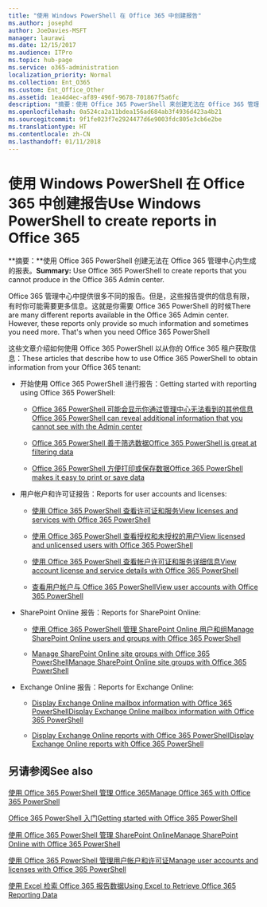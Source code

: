 ```yaml
---
title: "使用 Windows PowerShell 在 Office 365 中创建报告"
ms.author: josephd
author: JoeDavies-MSFT
manager: laurawi
ms.date: 12/15/2017
ms.audience: ITPro
ms.topic: hub-page
ms.service: o365-administration
localization_priority: Normal
ms.collection: Ent_O365
ms.custom: Ent_Office_Other
ms.assetid: 1ea4d4ec-af89-496f-9678-701867f5a6fc
description: "摘要：使用 Office 365 PowerShell 来创建无法在 Office 365 管理中心生成的报告。"
ms.openlocfilehash: 0a524ca2a11bdea156ad684ab3f4936d423a4b21
ms.sourcegitcommit: 9f1fe023f7e2924477d6e9003fdc805e3cb6e2be
ms.translationtype: HT
ms.contentlocale: zh-CN
ms.lasthandoff: 01/11/2018
---
```

# <a name="use-windows-powershell-to-create-reports-in-office-365"></a><span data-ttu-id="613e1-103">使用 Windows PowerShell 在 Office 365 中创建报告</span><span class="sxs-lookup"><span data-stu-id="613e1-103">Use Windows PowerShell to create reports in Office 365</span></span>

 <span data-ttu-id="613e1-104">**摘要：**使用 Office 365 PowerShell 创建无法在 Office 365 管理中心内生成的报表。</span><span class="sxs-lookup"><span data-stu-id="613e1-104">**Summary:** Use Office 365 PowerShell to create reports that you cannot produce in the Office 365 Admin center.</span></span>
  
<span data-ttu-id="613e1-p101">Office 365 管理中心中提供很多不同的报告。但是，这些报告提供的信息有限，有时你可能需要更多信息。这就是你需要 Office 365 PowerShell 的时候</span><span class="sxs-lookup"><span data-stu-id="613e1-p101">There are many different reports available in the Office 365 Admin center. However, these reports only provide so much information and sometimes you need more. That's when you need Office 365 PowerShell</span></span>
  
<span data-ttu-id="613e1-108">这些文章介绍如何使用 Office 365 PowerShell 以从你的 Office 365 租户获取信息：</span><span class="sxs-lookup"><span data-stu-id="613e1-108">These articles that describe how to use Office 365 PowerShell to obtain information from your Office 365 tenant:</span></span>
  
- <span data-ttu-id="613e1-109">开始使用 Office 365 PowerShell 进行报告：</span><span class="sxs-lookup"><span data-stu-id="613e1-109">Getting started with reporting using Office 365 PowerShell:</span></span>
    
  - [<span data-ttu-id="613e1-110">Office 365 PowerShell 可能会显示你通过管理中心无法看到的其他信息</span><span class="sxs-lookup"><span data-stu-id="613e1-110">Office 365 PowerShell can reveal additional information that you cannot see with the Admin center</span></span>](https://technet.microsoft.com/library/dn568034.aspx#reveal)
    
  - [<span data-ttu-id="613e1-111">Office 365 PowerShell 善于筛选数据</span><span class="sxs-lookup"><span data-stu-id="613e1-111">Office 365 PowerShell is great at filtering data</span></span>](https://technet.microsoft.com/library/dn568034.aspx#filter)
    
  - [<span data-ttu-id="613e1-112">Office 365 PowerShell 方便打印或保存数据</span><span class="sxs-lookup"><span data-stu-id="613e1-112">Office 365 PowerShell makes it easy to print or save data</span></span>](https://technet.microsoft.com/library/dn568034.aspx#printsave)
    
- <span data-ttu-id="613e1-113">用户帐户和许可证报告：</span><span class="sxs-lookup"><span data-stu-id="613e1-113">Reports for user accounts and licenses:</span></span>
    
  - [<span data-ttu-id="613e1-114">使用 Office 365 PowerShell 查看许可证和服务</span><span class="sxs-lookup"><span data-stu-id="613e1-114">View licenses and services with Office 365 PowerShell</span></span>](view-licenses-and-services-with-office-365-powershell.md)
    
  - [<span data-ttu-id="613e1-115">使用 Office 365 PowerShell 查看授权和未授权的用户</span><span class="sxs-lookup"><span data-stu-id="613e1-115">View licensed and unlicensed users with Office 365 PowerShell</span></span>](view-licensed-and-unlicensed-users-with-office-365-powershell.md)
    
  - [<span data-ttu-id="613e1-116">使用 Office 365 PowerShell 查看帐户许可证和服务详细信息</span><span class="sxs-lookup"><span data-stu-id="613e1-116">View account license and service details with Office 365 PowerShell</span></span>](view-account-license-and-service-details-with-office-365-powershell.md)
    
  - [<span data-ttu-id="613e1-117">查看用户帐户与 Office 365 PowerShell</span><span class="sxs-lookup"><span data-stu-id="613e1-117">View user accounts with Office 365 PowerShell</span></span>](view-user-accounts-with-office-365-powershell.md)
    
- <span data-ttu-id="613e1-118">SharePoint Online 报告：</span><span class="sxs-lookup"><span data-stu-id="613e1-118">Reports for SharePoint Online:</span></span>
    
  - <span data-ttu-id="613e1-119">[使用 Office 365 PowerShell 管理 SharePoint Online 用户和组]((http://technet.microsoft.com/library/9680af2e-a965-4e62-92ee-da72105c7800.aspx))</span><span class="sxs-lookup"><span data-stu-id="613e1-119">[Manage SharePoint Online users and groups with Office 365 PowerShell]((http://technet.microsoft.com/library/9680af2e-a965-4e62-92ee-da72105c7800.aspx))</span></span>
    
  - <span data-ttu-id="613e1-120">[Manage SharePoint Online site groups with Office 365 PowerShell]((http://technet.microsoft.com/library/122f4099-c78d-4cce-bab0-4343b04596ae.aspx))</span><span class="sxs-lookup"><span data-stu-id="613e1-120">[Manage SharePoint Online site groups with Office 365 PowerShell]((http://technet.microsoft.com/library/122f4099-c78d-4cce-bab0-4343b04596ae.aspx))</span></span>
    
- <span data-ttu-id="613e1-121">Exchange Online 报告：</span><span class="sxs-lookup"><span data-stu-id="613e1-121">Reports for Exchange Online:</span></span>
    
  - <span data-ttu-id="613e1-122">[Display Exchange Online mailbox information with Office 365 PowerShell]((http://technet.microsoft.com/library/13843002-56ca-4b75-81c5-84386522b01b.aspx))</span><span class="sxs-lookup"><span data-stu-id="613e1-122">[Display Exchange Online mailbox information with Office 365 PowerShell]((http://technet.microsoft.com/library/13843002-56ca-4b75-81c5-84386522b01b.aspx))</span></span>
    
  - <span data-ttu-id="613e1-123">[Display Exchange Online reports with Office 365 PowerShell]((http://technet.microsoft.com/library/4873a063-9fc4-4ed9-826a-6e935fef61d4.aspx))</span><span class="sxs-lookup"><span data-stu-id="613e1-123">[Display Exchange Online reports with Office 365 PowerShell]((http://technet.microsoft.com/library/4873a063-9fc4-4ed9-826a-6e935fef61d4.aspx))</span></span>
    
## <a name="see-also"></a><span data-ttu-id="613e1-124">另请参阅</span><span class="sxs-lookup"><span data-stu-id="613e1-124">See also</span></span>

#### 

[<span data-ttu-id="613e1-125">使用 Office 365 PowerShell 管理 Office 365</span><span class="sxs-lookup"><span data-stu-id="613e1-125">Manage Office 365 with Office 365 PowerShell</span></span>](manage-office-365-with-office-365-powershell.md)
  
[<span data-ttu-id="613e1-126">Office 365 PowerShell 入门</span><span class="sxs-lookup"><span data-stu-id="613e1-126">Getting started with Office 365 PowerShell</span></span>](getting-started-with-office-365-powershell.md)
  
[<span data-ttu-id="613e1-127">使用 Office 365 PowerShell 管理 SharePoint Online</span><span class="sxs-lookup"><span data-stu-id="613e1-127">Manage SharePoint Online with Office 365 PowerShell</span></span>](manage-sharepoint-online-with-office-365-powershell.md)
  
[<span data-ttu-id="613e1-128">使用 Office 365 PowerShell 管理用户帐户和许可证</span><span class="sxs-lookup"><span data-stu-id="613e1-128">Manage user accounts and licenses with Office 365 PowerShell</span></span>](manage-user-accounts-and-licenses-with-office-365-powershell.md)
  
[<span data-ttu-id="613e1-129">使用 Excel 检索 Office 365 报告数据</span><span class="sxs-lookup"><span data-stu-id="613e1-129">Using Excel to Retrieve Office 365 Reporting Data</span></span>](using-excel-to-retrieve-office-365-reporting-data.md)

